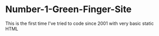 # Number-1-Green-Finger-Site
This is the first time I've tried to code since 2001 with very basic static HTML
